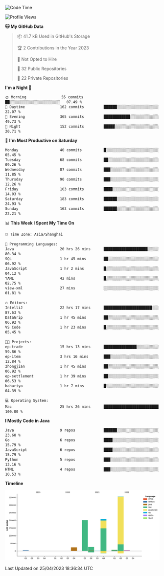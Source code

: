 <!--START_SECTION:waka-->
![Code Time](http://img.shields.io/badge/Code%20Time-1%2C766%20hrs%2010%20mins-blue)

![Profile Views](http://img.shields.io/badge/Profile%20Views-5-blue)

**🐱 My GitHub Data** 

> 📦 41.7 kB Used in GitHub's Storage 
 > 
> 🏆 2 Contributions in the Year 2023
 > 
> 🚫 Not Opted to Hire
 > 
> 📜 32 Public Repositories 
 > 
> 🔑 22 Private Repositories 
 > 
**I'm a Night 🦉** 

```text
🌞 Morning                55 commits          ██░░░░░░░░░░░░░░░░░░░░░░░   07.49 % 
🌆 Daytime                162 commits         ██████░░░░░░░░░░░░░░░░░░░   22.07 % 
🌃 Evening                365 commits         ████████████░░░░░░░░░░░░░   49.73 % 
🌙 Night                  152 commits         █████░░░░░░░░░░░░░░░░░░░░   20.71 % 
```
📅 **I'm Most Productive on Saturday** 

```text
Monday                   40 commits          █░░░░░░░░░░░░░░░░░░░░░░░░   05.45 % 
Tuesday                  68 commits          ██░░░░░░░░░░░░░░░░░░░░░░░   09.26 % 
Wednesday                87 commits          ███░░░░░░░░░░░░░░░░░░░░░░   11.85 % 
Thursday                 90 commits          ███░░░░░░░░░░░░░░░░░░░░░░   12.26 % 
Friday                   103 commits         ████░░░░░░░░░░░░░░░░░░░░░   14.03 % 
Saturday                 183 commits         ██████░░░░░░░░░░░░░░░░░░░   24.93 % 
Sunday                   163 commits         ██████░░░░░░░░░░░░░░░░░░░   22.21 % 
```


📊 **This Week I Spent My Time On** 

```text
🕑︎ Time Zone: Asia/Shanghai

💬 Programming Languages: 
Java                     20 hrs 26 mins      ████████████████████░░░░░   80.34 % 
SQL                      1 hr 45 mins        ██░░░░░░░░░░░░░░░░░░░░░░░   06.92 % 
JavaScript               1 hr 2 mins         █░░░░░░░░░░░░░░░░░░░░░░░░   04.12 % 
YAML                     42 mins             █░░░░░░░░░░░░░░░░░░░░░░░░   02.75 % 
view-xml                 27 mins             ░░░░░░░░░░░░░░░░░░░░░░░░░   01.81 % 

🔥 Editors: 
IntelliJ                 22 hrs 17 mins      ██████████████████████░░░   87.63 % 
DataGrip                 1 hr 45 mins        ██░░░░░░░░░░░░░░░░░░░░░░░   06.92 % 
VS Code                  1 hr 23 mins        █░░░░░░░░░░░░░░░░░░░░░░░░   05.45 % 

🐱‍💻 Projects: 
ep-trade                 15 hrs 13 mins      ███████████████░░░░░░░░░░   59.86 % 
ep-item                  3 hrs 16 mins       ███░░░░░░░░░░░░░░░░░░░░░░   12.84 % 
zhongjian                1 hr 45 mins        ██░░░░░░░░░░░░░░░░░░░░░░░   06.92 % 
ep-settlement            1 hr 39 mins        ██░░░░░░░░░░░░░░░░░░░░░░░   06.53 % 
bahariya                 1 hr 7 mins         █░░░░░░░░░░░░░░░░░░░░░░░░   04.39 % 

💻 Operating System: 
Mac                      25 hrs 26 mins      █████████████████████████   100.00 % 
```

**I Mostly Code in Java** 

```text
Java                     9 repos             ██████░░░░░░░░░░░░░░░░░░░   23.68 % 
Go                       6 repos             ████░░░░░░░░░░░░░░░░░░░░░   15.79 % 
JavaScript               6 repos             ████░░░░░░░░░░░░░░░░░░░░░   15.79 % 
Python                   5 repos             ███░░░░░░░░░░░░░░░░░░░░░░   13.16 % 
HTML                     4 repos             ███░░░░░░░░░░░░░░░░░░░░░░   10.53 % 
```



**Timeline**

![Lines of Code chart](https://raw.githubusercontent.com/youtiaoguagua/youtiaoguagua/master/assets/bar_graph.png)


 Last Updated on 25/04/2023 18:36:34 UTC
<!--END_SECTION:waka-->